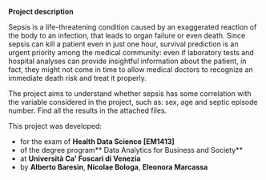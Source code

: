 **Project description**

Sepsis is a life-threatening condition caused by an exaggerated reaction of the body to an infection, that leads to organ failure or even death. Since sepsis can kill a patient even in just one hour, survival prediction is an urgent priority among the medical community: even if laboratory tests and hospital analyses can provide insightful information about the patient, in fact, they might not come in time to allow medical doctors to recognize an immediate death risk and treat it properly.

The project aims to understand whether sepsis has some correlation with the variable considered in the project, such as: sex, age and septic episode number. Find all the results in the attached files. 

This project was developed:

- for the exam of **Health Data Science [EM1413]**
- of the degree program** Data Analytics for Business and Society**
- at **Università Ca' Foscari di Venezia**
- by **Alberto Baresin**, **Nicolae Bologa**, **Eleonora Marcassa**
